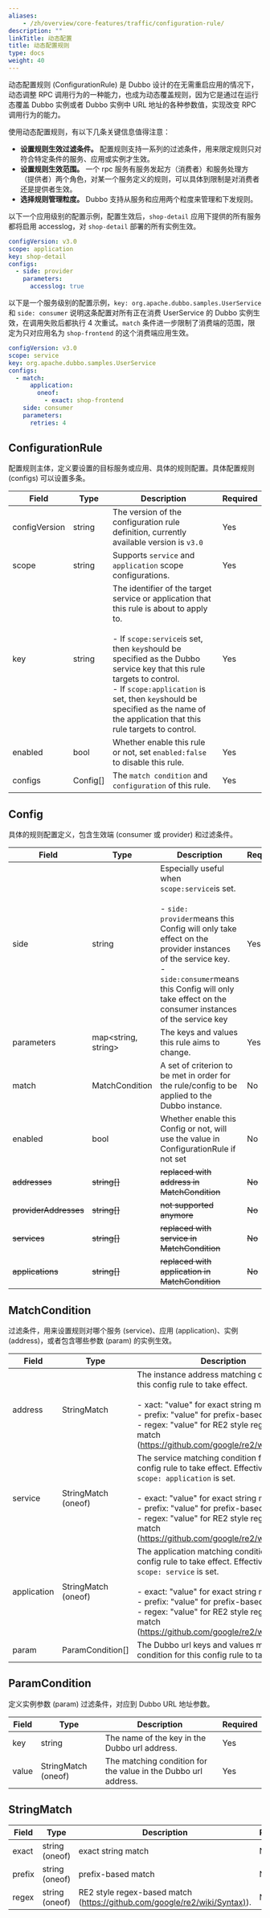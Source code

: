 ```yaml
---
aliases:
    - /zh/overview/core-features/traffic/configuration-rule/
description: ""
linkTitle: 动态配置
title: 动态配置规则
type: docs
weight: 40
---
```



动态配置规则 (ConfigurationRule) 是 Dubbo 设计的在无需重启应用的情况下，动态调整 RPC 调用行为的一种能力，也成为动态覆盖规则，因为它是通过在运行态覆盖 Dubbo 实例或者 Dubbo 实例中 URL 地址的各种参数值，实现改变 RPC 调用行为的能力。

使用动态配置规则，有以下几条关键信息值得注意：
* **设置规则生效过滤条件。** 配置规则支持一系列的过滤条件，用来限定规则只对符合特定条件的服务、应用或实例才生效。
* **设置规则生效范围。** 一个 rpc 服务有服务发起方（消费者）和服务处理方（提供者）两个角色，对某一个服务定义的规则，可以具体到限制是对消费者还是提供者生效。
* **选择规则管理粒度。** Dubbo 支持从服务和应用两个粒度来管理和下发规则。

以下一个应用级别的配置示例，配置生效后，`shop-detail` 应用下提供的所有服务都将启用 accesslog，对 `shop-detail` 部署的所有实例生效。

```yaml
configVersion: v3.0
scope: application
key: shop-detail
configs:
  - side: provider
    parameters:
      accesslog: true
```

以下是一个服务级别的配置示例，`key: org.apache.dubbo.samples.UserService` 和 `side: consumer` 说明这条配置对所有正在消费 UserService 的 Dubbo 实例生效，在调用失败后都执行 4 次重试。`match` 条件进一步限制了消费端的范围，限定为只对应用名为 `shop-frontend` 的这个消费端应用生效。

```yaml
configVersion: v3.0
scope: service
key: org.apache.dubbo.samples.UserService
configs:
  - match:
      application:
        oneof:
          - exact: shop-frontend
    side: consumer
    parameters:
      retries: 4
```
## ConfigurationRule
配置规则主体，定义要设置的目标服务或应用、具体的规则配置。具体配置规则 (configs) 可以设置多条。

| Field | Type | Description | Required |
| --- | --- | --- | --- |
| configVersion | string | The version of the configuration rule definition, currently available version is `v3.0` | Yes |
| scope | string | Supports `service` and `application` scope configurations.  | Yes |
| key | string | The identifier of the target service or application that this rule is about to apply to. <br/><br/>- If `scope:service`is set, then `key`should be specified as the Dubbo service key that this rule targets to control.<br/> - If `scope:application` is set, then `key`should be specified as the name of the application that this rule targets to control.| Yes |
| enabled | bool | Whether enable this rule or not, set `enabled:false` to disable this rule. | Yes |
| configs | Config[] | The `match condition` and `configuration` of this rule. | Yes |

## Config
具体的规则配置定义，包含生效端 (consumer 或 provider) 和过滤条件。

| Field | Type | Description | Required |
| --- | --- | --- | --- |
| side | string | Especially useful when `scope:service`is set.<br/><br/>- `side: provider`means this Config will only take effect on the provider instances of the service key.<br/>- `side:consumer`means this Config will only take effect on the consumer instances of the service key| Yes |
| parameters | map<string, string> | The keys and values this rule aims to change. | Yes |
| match | MatchCondition | A set of criterion to be met in order for the rule/config to be applied to the Dubbo instance.  | No |
| enabled | bool | Whether enable this Config or not, will use the value in ConfigurationRule if not set | No |
| ~~addresses~~ | ~~string[]~~ | ~~replaced with address in MatchCondition~~ | ~~No~~ |
| ~~providerAddresses~~ | ~~string[]~~ | ~~not supported anymore~~ | ~~No~~ |
| ~~services~~ | ~~string[]~~ | ~~replaced with service in MatchCondition~~ | ~~No~~ |
| ~~applications~~ | ~~string[]~~ | ~~replaced with application in MatchCondition~~ | ~~No~~ |

## MatchCondition
过滤条件，用来设置规则对哪个服务 (service)、应用 (application)、实例 (address)，或者包含哪些参数 (param) 的实例生效。

| Field | Type | Description | Required |
| --- | --- | --- | --- |
| address | StringMatch | The instance address matching condition for this config rule to take effect.<br/><br/>- xact: "value" for exact string match<br/>- prefix: "value" for prefix-based match<br/>- regex: "value" for RE2 style regex-based match ([https://github.com/google/re2/wiki/Syntax)](https://github.com/google/re2/wiki/Syntax)).| No |
| service | StringMatch (oneof) | The service matching condition for this config rule to take effect. Effective when `scope: application` is set.<br/><br/>- exact: "value" for exact string match<br/>- prefix: "value" for prefix-based match<br/>- regex: "value" for RE2 style regex-based match ([https://github.com/google/re2/wiki/Syntax)](https://github.com/google/re2/wiki/Syntax)).| No |
| application | StringMatch (oneof) | The application matching condition for this config rule to take effect. Effective when `scope: service` is set.<br/><br/>- exact: "value" for exact string match<br/>- prefix: "value" for prefix-based match<br/>- regex: "value" for RE2 style regex-based match ([https://github.com/google/re2/wiki/Syntax)](https://github.com/google/re2/wiki/Syntax)).| No |
| param | ParamCondition[] | The Dubbo url keys and values matching condition for this config rule to take effect. | No |

## ParamCondition
定义实例参数 (param) 过滤条件，对应到 Dubbo URL 地址参数。

| Field | Type | Description | Required |
| --- | --- | --- | --- |
| key | string | The name of the key in the Dubbo url address. | Yes |
| value | StringMatch (oneof) | The matching condition for the value in the Dubbo url address. | Yes |

## StringMatch
| Field | Type | Description | Required |
| --- | --- | --- | --- |
| exact | string (oneof) | exact string match | No |
| prefix | string (oneof) | prefix-based match | No |
| regex | string (oneof) | RE2 style regex-based match ([https://github.com/google/re2/wiki/Syntax)](https://github.com/google/re2/wiki/Syntax)). | No |
